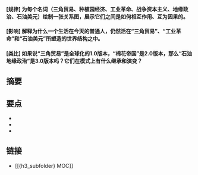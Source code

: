 #### [规律] 为每个名词（三角贸易、种植园经济、工业革命、战争资本主义、地缘政治、石油美元）绘制一张关系图，展示它们之间是如何相互作用、互为因果的。


#### [影响] 解释为什么一个生活在今天的普通人，仍然活在“三角贸易”、“工业革命”和“石油美元”所塑造的世界结构之中。


#### [类比] 如果说“三角贸易”是全球化的1.0版本，“棉花帝国”是2.0版本，那么“石油地缘政治”是3.0版本吗？它们在模式上有什么继承和演变？


## 摘要


## 要点

- 
- 
- 

## 链接

- [[{h3_subfolder} MOC]]

